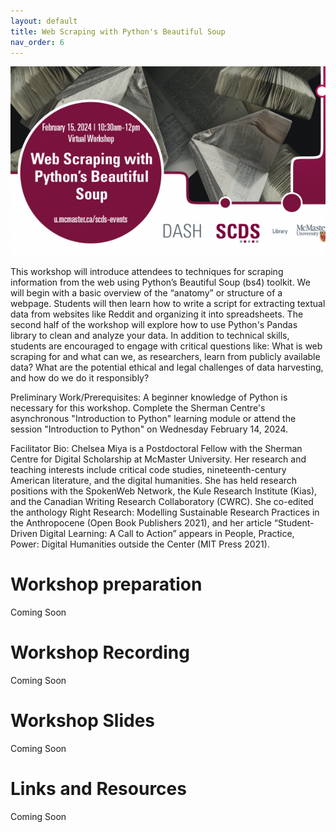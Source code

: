 ```yaml
---
layout: default
title: Web Scraping with Python's Beautiful Soup
nav_order: 6
---
```

<img src="assets/img/webscrape.png" alt="Workshop Title Slide" width="720">

This workshop will introduce attendees to techniques for scraping information from the web using Python’s Beautiful Soup (bs4) toolkit. We will begin with a basic overview of the “anatomy” or structure of a webpage. Students will then learn how to write a script for extracting textual data from websites like Reddit and organizing it into spreadsheets. The second half of the workshop will explore how to use Python's Pandas library to clean and analyze your data. In addition to technical skills, students are encouraged to engage with critical questions like: What is web scraping for and what can we, as researchers, learn from publicly available data? What are the potential ethical and legal challenges of data harvesting, and how do we do it responsibly?

Preliminary Work/Prerequisites: A beginner knowledge of Python is necessary for this workshop. Complete the Sherman Centre's asynchronous "Introduction to Python" learning module or attend the session "Introduction to Python" on Wednesday February 14, 2024.

Facilitator Bio: Chelsea Miya is a Postdoctoral Fellow with the Sherman Centre for Digital Scholarship at McMaster University. Her research and teaching interests include critical code studies, nineteenth-century American literature, and the digital humanities. She has held research positions with the SpokenWeb Network, the Kule Research Institute (Kias), and the Canadian Writing Research Collaboratory (CWRC). She co-edited the anthology Right Research: Modelling Sustainable Research Practices in the Anthropocene (Open Book Publishers 2021), and her article “Student-Driven Digital Learning: A Call to Action” appears in People, Practice, Power: Digital Humanities outside the Center (MIT Press 2021).

# Workshop preparation 

Coming Soon
  
# Workshop Recording

Coming Soon

# Workshop Slides

Coming Soon

# Links and Resources 

Coming Soon
